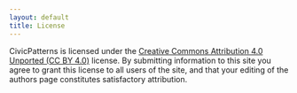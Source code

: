 ```yaml
---
layout: default
title: License
---
```


CivicPatterns is licensed under the [Creative Commons Attribution 4.0 Unported (CC BY 4.0)](http://creativecommons.org/licenses/by/4.0/) license. By submitting information to this site you agree to grant this license to all users of the site, and that your editing of the authors page constitutes satisfactory attribution.

